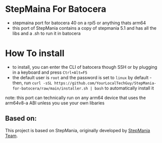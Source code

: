 # StepMaina For Batocera
- stepmaina port for batocera 40 on a rpi5 or anything thats arm64
- this port of StepMania contains a copy of stepmania 5.1 and has all the libs and a .sh to run it in batocera

# How To install
- to install, you can enter the CLI of batocera though SSH or by plugging in a keyboard and press `Ctrl+Alt=F5`
- the default user is `root` and the password is set to `linux` by default
-then, run `curl -sSL https://github.com/YourLocalTechGuy/StepMania-for-batocera/raw/main/installer.sh | bash` to automatically install it

note: this port can technically run on any arm64 device that uses the arm64v8-a ABI unless you use your own libaries 
## Based on:
This project is based on StepMania, originally developed by [StepMania Team](https://www.stepmania.com/).